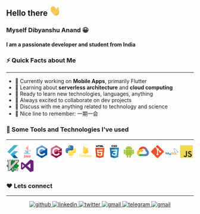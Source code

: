 ## Hello there  <img src="wave.gif" width="30" />

### Myself Dibyanshu Anand 😀

#### I am a passionate developer and student from India

### ⚡ Quick Facts about Me

---

- 🔭 Currently working on **Mobile Apps**, primarily Flutter
- 🧐 Learning about **serverless architecture** and **cloud computing**
- 🚀 Ready to learn new technologies, languages, anything
- 👯 Always excited to collaborate on dev projects
- 💬 Discuss with me anything related to technology and science
- 🎁 Nice line to remember: 一期一会

### 🔧 Some Tools and Technologies I've used
---

<svg viewBox="0 0 128 128" width="35" height="35">
<g id="Capa_4"><g><g><path fill="#3FB6D3" d="M 12.3,64.2 76.3,0 115.7,0 32.1,83.6 z"></path><path fill="#3FB6D3" d="M 76.3,128 115.7,128 81.6,93.9 115.7,59.1 76.3,59.1 42.2,93.5 z"></path></g><path fill="#27AACD" d="M 81.6,93.9 61.6,73.9 42.2,93.5 61.6,113.1 z"></path><path fill="#19599A" d="M 115.7,128 81.6,93.9 61.6,113.1 76.3,128 z"></path><linearGradient id="SVGID_1_FLUTTER" gradientUnits="userSpaceOnUse" x1="59.3649" y1="116.3598" x2="86.8249" y2="99.3992"><stop offset="0" style="stop-color:#1B4E94"></stop><stop offset="0.6305" style="stop-color:#1A5497"></stop><stop offset="1" style="stop-color:#195A9B"></stop></linearGradient><path fill="url(#SVGID_1_FLUTTER)" d="M 61.6,113.1 92.4,104.7 81.6,93.9 z"></path></g></g>
</svg>

<svg viewBox="0 0 128 128" width="35" height="35">
<path fill="#0074BD" d="M52.581 67.817s-3.284 1.911 2.341 2.557c6.814.778 10.297.666 17.805-.753 0 0 1.979 1.237 4.735 2.309-16.836 7.213-38.104-.418-24.881-4.113zM50.522 58.402s-3.684 2.729 1.945 3.311c7.28.751 13.027.813 22.979-1.103 0 0 1.373 1.396 3.536 2.157-20.352 5.954-43.021.469-28.46-4.365z"></path><path fill="#EA2D2E" d="M67.865 42.431c4.151 4.778-1.088 9.074-1.088 9.074s10.533-5.437 5.696-12.248c-4.519-6.349-7.982-9.502 10.771-20.378.001 0-29.438 7.35-15.379 23.552z"></path><path fill="#0074BD" d="M90.132 74.781s2.432 2.005-2.678 3.555c-9.716 2.943-40.444 3.831-48.979.117-3.066-1.335 2.687-3.187 4.496-3.576 1.887-.409 2.965-.334 2.965-.334-3.412-2.403-22.055 4.719-9.469 6.762 34.324 5.563 62.567-2.506 53.665-6.524zM54.162 48.647s-15.629 3.713-5.534 5.063c4.264.57 12.758.439 20.676-.225 6.469-.543 12.961-1.704 12.961-1.704s-2.279.978-3.93 2.104c-15.874 4.175-46.533 2.23-37.706-2.038 7.463-3.611 13.533-3.2 13.533-3.2zM82.2 64.317c16.135-8.382 8.674-16.438 3.467-15.353-1.273.266-1.845.496-1.845.496s.475-.744 1.378-1.063c10.302-3.62 18.223 10.681-3.322 16.345 0 0 .247-.224.322-.425z"></path><path fill="#EA2D2E" d="M72.474 1.313s8.935 8.939-8.476 22.682c-13.962 11.027-3.184 17.313-.006 24.498-8.15-7.354-14.128-13.828-10.118-19.852 5.889-8.842 22.204-13.131 18.6-27.328z"></path><path fill="#0074BD" d="M55.749 87.039c15.484.99 39.269-.551 39.832-7.878 0 0-1.082 2.777-12.799 4.981-13.218 2.488-29.523 2.199-39.191.603 0 0 1.98 1.64 12.158 2.294z"></path><path fill="#EA2D2E" d="M94.866 100.181h-.472v-.264h1.27v.264h-.47v1.317h-.329l.001-1.317zm2.535.066h-.006l-.468 1.251h-.216l-.465-1.251h-.005v1.251h-.312v-1.581h.457l.431 1.119.432-1.119h.454v1.581h-.302v-1.251zM53.211 115.037c-1.46 1.266-3.004 1.978-4.391 1.978-1.974 0-3.045-1.186-3.045-3.085 0-2.055 1.146-3.56 5.738-3.56h1.697v4.667h.001zm4.031 4.548v-14.077c0-3.599-2.053-5.973-6.997-5.973-2.886 0-5.416.714-7.473 1.622l.592 2.493c1.62-.595 3.715-1.147 5.771-1.147 2.85 0 4.075 1.147 4.075 3.521v1.779h-1.424c-6.921 0-10.044 2.685-10.044 6.723 0 3.479 2.058 5.456 5.933 5.456 2.49 0 4.351-1.028 6.088-2.533l.316 2.137h3.163v-.001zM70.694 119.585h-5.027l-6.051-19.689h4.391l3.756 12.099.835 3.635c1.896-5.258 3.24-10.596 3.912-15.733h4.271c-1.143 6.481-3.203 13.598-6.087 19.688zM89.982 115.037c-1.465 1.266-3.01 1.978-4.392 1.978-1.976 0-3.046-1.186-3.046-3.085 0-2.055 1.149-3.56 5.736-3.56h1.701v4.667h.001zm4.033 4.548v-14.077c0-3.599-2.059-5.973-6.999-5.973-2.889 0-5.418.714-7.475 1.622l.593 2.493c1.62-.595 3.718-1.147 5.774-1.147 2.846 0 4.074 1.147 4.074 3.521v1.779h-1.424c-6.923 0-10.045 2.685-10.045 6.723 0 3.479 2.056 5.456 5.93 5.456 2.491 0 4.349-1.028 6.091-2.533l.318 2.137h3.163v-.001zM37.322 122.931c-1.147 1.679-3.005 3.008-5.037 3.757l-1.989-2.345c1.547-.794 2.872-2.075 3.489-3.269.532-1.063.753-2.43.753-5.701v-22.482h4.284v22.173c0 4.375-.348 6.144-1.5 7.867z"></path>
</svg>

<svg viewBox="0 0 128 128" width="35" height="35">
<g><path fill="#659AD3" d="M115.4 30.7l-48.3-27.8c-.8-.5-1.9-.7-3.1-.7-1.2 0-2.3.3-3.1.7l-48 27.9c-1.7 1-2.9 3.5-2.9 5.4v55.7c0 1.1.2 2.4 1 3.5l106.8-62c-.6-1.2-1.5-2.1-2.4-2.7z"></path><path fill="#03599C" d="M10.7 95.3c.5.8 1.2 1.5 1.9 1.9l48.2 27.9c.8.5 1.9.7 3.1.7 1.2 0 2.3-.3 3.1-.7l48-27.9c1.7-1 2.9-3.5 2.9-5.4v-55.7c0-.9-.1-1.9-.6-2.8l-106.6 62z"></path><path fill="#fff" d="M85.3 76.1c-4.2 7.4-12.2 12.4-21.3 12.4-13.5 0-24.5-11-24.5-24.5s11-24.5 24.5-24.5c9.1 0 17.1 5 21.3 12.5l13-7.5c-6.8-11.9-19.6-20-34.3-20-21.8 0-39.5 17.7-39.5 39.5s17.7 39.5 39.5 39.5c14.6 0 27.4-8 34.2-19.8l-12.9-7.6z"></path></g>
</svg>

<svg viewBox="0 0 128 128" width="35" height="35">
<g><path fill="#D26383" d="M115.4 30.7l-48.3-27.8c-.8-.5-1.9-.7-3.1-.7-1.2 0-2.3.3-3.1.7l-48 27.9c-1.7 1-2.9 3.5-2.9 5.4v55.7c0 1.1.2 2.4 1 3.5l106.8-62c-.6-1.2-1.5-2.1-2.4-2.7z"></path><path fill="#9C033A" d="M10.7 95.3c.5.8 1.2 1.5 1.9 1.9l48.2 27.9c.8.5 1.9.7 3.1.7 1.2 0 2.3-.3 3.1-.7l48-27.9c1.7-1 2.9-3.5 2.9-5.4v-55.7c0-.9-.1-1.9-.6-2.8l-106.6 62z"></path><path fill="#fff" d="M85.3 76.1c-4.2 7.4-12.2 12.4-21.3 12.4-13.5 0-24.5-11-24.5-24.5s11-24.5 24.5-24.5c9.1 0 17.1 5 21.3 12.5l13-7.5c-6.8-11.9-19.6-20-34.3-20-21.8 0-39.5 17.7-39.5 39.5s17.7 39.5 39.5 39.5c14.6 0 27.4-8 34.2-19.8l-12.9-7.6z"></path><g fill="#fff"><path d="M82.1 61.8h5.2v-5.3h4.4v5.3h5.3v4.4h-5.3v5.2h-4.4v-5.2h-5.2v-4.4zM100.6 61.8h5.2v-5.3h4.4v5.3h5.3v4.4h-5.3v5.2h-4.4v-5.2h-5.2v-4.4z"></path></g></g>
</svg>

<svg viewBox="0 0 128 128" width="35" height="35">
<linearGradient id="a" gradientUnits="userSpaceOnUse" x1="70.252" y1="1237.476" x2="170.659" y2="1151.089" gradientTransform="matrix(.563 0 0 -.568 -29.215 707.817)"><stop offset="0" stop-color="#5A9FD4"></stop><stop offset="1" stop-color="#306998"></stop></linearGradient><path fill="url(#a)" d="M63.391 1.988c-4.222.02-8.252.379-11.8 1.007-10.45 1.846-12.346 5.71-12.346 12.837v9.411h24.693v3.137h-33.961c-7.176 0-13.46 4.313-15.426 12.521-2.268 9.405-2.368 15.275 0 25.096 1.755 7.311 5.947 12.519 13.124 12.519h8.491v-11.282c0-8.151 7.051-15.34 15.426-15.34h24.665c6.866 0 12.346-5.654 12.346-12.548v-23.513c0-6.693-5.646-11.72-12.346-12.837-4.244-.706-8.645-1.027-12.866-1.008zm-13.354 7.569c2.55 0 4.634 2.117 4.634 4.721 0 2.593-2.083 4.69-4.634 4.69-2.56 0-4.633-2.097-4.633-4.69-.001-2.604 2.073-4.721 4.633-4.721z"></path><linearGradient id="b" gradientUnits="userSpaceOnUse" x1="209.474" y1="1098.811" x2="173.62" y2="1149.537" gradientTransform="matrix(.563 0 0 -.568 -29.215 707.817)"><stop offset="0" stop-color="#FFD43B"></stop><stop offset="1" stop-color="#FFE873"></stop></linearGradient><path fill="url(#b)" d="M91.682 28.38v10.966c0 8.5-7.208 15.655-15.426 15.655h-24.665c-6.756 0-12.346 5.783-12.346 12.549v23.515c0 6.691 5.818 10.628 12.346 12.547 7.816 2.297 15.312 2.713 24.665 0 6.216-1.801 12.346-5.423 12.346-12.547v-9.412h-24.664v-3.138h37.012c7.176 0 9.852-5.005 12.348-12.519 2.578-7.735 2.467-15.174 0-25.096-1.774-7.145-5.161-12.521-12.348-12.521h-9.268zm-13.873 59.547c2.561 0 4.634 2.097 4.634 4.692 0 2.602-2.074 4.719-4.634 4.719-2.55 0-4.633-2.117-4.633-4.719 0-2.595 2.083-4.692 4.633-4.692z"></path><radialGradient id="c" cx="1825.678" cy="444.45" r="26.743" gradientTransform="matrix(0 -.24 -1.055 0 532.979 557.576)" gradientUnits="userSpaceOnUse"><stop offset="0" stop-color="#B8B8B8" stop-opacity=".498"></stop><stop offset="1" stop-color="#7F7F7F" stop-opacity="0"></stop></radialGradient><path opacity=".444" fill="url(#c)" enable-background="new" d="M97.309 119.597c0 3.543-14.816 6.416-33.091 6.416-18.276 0-33.092-2.873-33.092-6.416 0-3.544 14.815-6.417 33.092-6.417 18.275 0 33.091 2.872 33.091 6.417z"></path>
</svg>

<svg viewBox="0 0 128 128" width="35" height="35">
<g> <path fill="#FFCA28" d="M11.4,115.62H8.25V91.22h14.25v3.01H11.4v8.02h10.04v2.93H11.42v10.44H11.4z"></path> <path fill="#FFCA28" d="M27.92,94.74c-0.43,0.43-0.96,0.64-1.57,0.64c-0.61,0-1.15-0.21-1.57-0.64c-0.43-0.43-0.64-0.96-0.64-1.57 s0.21-1.15,0.64-1.57c0.43-0.43,0.96-0.64,1.57-0.64c0.61,0,1.15,0.21,1.57,0.64s0.64,0.96,0.64,1.57S28.34,94.28,27.92,94.74z M27.92,115.62h-3.14V98.92h3.14V115.62z"></path> <path fill="#FFCA28" d="M34.47,115.62h-3.14V98.92h3.01v2.72h0.13c0.32-0.91,0.96-1.65,1.97-2.24c0.99-0.59,1.95-0.88,2.88-0.88 s1.71,0.13,2.34,0.4l-1.2,2.93c-0.4-0.16-0.96-0.24-1.68-0.24c-1.15,0-2.13,0.45-3.01,1.36c-0.88,0.91-1.31,2.08-1.31,3.52 V115.62z"></path> <path fill="#FFCA28" d="M49.23,116.18c-2.53,0-4.58-0.85-6.15-2.53s-2.37-3.81-2.37-6.37c0-2.42,0.77-4.53,2.29-6.29 c1.55-1.76,3.49-2.64,5.89-2.64c2.48,0,4.45,0.8,5.94,2.42c1.49,1.63,2.24,3.78,2.24,6.47l-0.03,0.59H43.85 c0.08,1.68,0.67,3.01,1.68,4c1.04,0.99,2.24,1.47,3.62,1.47c2.24,0,3.78-0.96,4.58-2.88l2.8,1.17c-0.53,1.31-1.44,2.37-2.69,3.25 C52.59,115.73,51.04,116.18,49.23,116.18z M53.74,105.26c-0.08-0.96-0.51-1.87-1.31-2.72c-0.8-0.85-2-1.31-3.6-1.31 c-1.17,0-2.16,0.37-3.01,1.09c-0.85,0.72-1.44,1.71-1.76,2.93L53.74,105.26L53.74,105.26z"></path> <path fill="#FFCA28" d="M68.1,116.18c-1.28,0-2.42-0.27-3.44-0.83c-1.01-0.53-1.76-1.23-2.26-2.05h-0.13v2.32h-3.01V91.22h3.14v7.7 l-0.13,2.32h0.13c0.51-0.83,1.25-1.49,2.26-2.05c1.01-0.53,2.16-0.83,3.44-0.83c2.16,0,4.02,0.85,5.6,2.56 c1.57,1.71,2.34,3.81,2.34,6.34s-0.77,4.64-2.34,6.34C72.12,115.33,70.26,116.18,68.1,116.18z M67.56,113.31 c1.47,0,2.72-0.56,3.76-1.65c1.04-1.09,1.57-2.56,1.57-4.37s-0.53-3.28-1.57-4.37c-1.04-1.09-2.29-1.65-3.76-1.65 s-2.74,0.53-3.76,1.63c-1.01,1.09-1.55,2.56-1.55,4.4c0,1.84,0.51,3.3,1.55,4.4C64.85,112.77,66.1,113.31,67.56,113.31z"></path> <path fill="#FFCA28" d="M83.84,116.18c-1.79,0-3.25-0.51-4.45-1.55c-1.2-1.01-1.79-2.37-1.79-4.05c0-1.81,0.69-3.25,2.1-4.29 c1.41-1.04,3.14-1.55,5.22-1.55c1.84,0,3.36,0.35,4.53,1.01v-0.48c0-1.23-0.43-2.21-1.25-2.96c-0.85-0.75-1.87-1.12-3.09-1.12 c-0.91,0-1.73,0.21-2.48,0.64c-0.75,0.43-1.25,1.01-1.52,1.79l-2.88-1.23c0.4-1.01,1.15-1.92,2.29-2.77 c1.15-0.85,2.64-1.28,4.5-1.28c2.13,0,3.92,0.61,5.33,1.87c1.41,1.25,2.1,3.01,2.1,5.28v10.12h-3.01v-2.32h-0.13 C88.08,115.22,86.24,116.18,83.84,116.18z M84.35,113.31c1.31,0,2.48-0.48,3.52-1.44c1.07-0.96,1.6-2.1,1.6-3.44 c-0.88-0.72-2.21-1.09-4-1.09c-1.52,0-2.66,0.32-3.44,0.99c-0.77,0.67-1.17,1.44-1.17,2.32c0,0.83,0.35,1.47,1.07,1.95 C82.64,113.07,83.44,113.31,84.35,113.31z"></path> <path fill="#FFCA28" d="M101.19,116.18c-1.87,0-3.41-0.45-4.61-1.36c-1.23-0.91-2.1-2.05-2.66-3.41l2.8-1.17 c0.88,2.1,2.4,3.14,4.53,3.14c0.99,0,1.79-0.21,2.4-0.64c0.61-0.43,0.93-1.01,0.93-1.71c0-1.09-0.77-1.84-2.29-2.21L98.9,108 c-1.07-0.27-2.08-0.8-3.04-1.55c-0.96-0.77-1.44-1.79-1.44-3.09c0-1.47,0.67-2.66,1.97-3.6c1.31-0.93,2.85-1.39,4.66-1.39 c1.47,0,2.8,0.35,3.94,1.01c1.17,0.67,2,1.63,2.48,2.88l-2.72,1.12c-0.61-1.47-1.89-2.21-3.81-2.21c-0.93,0-1.71,0.19-2.34,0.59 c-0.64,0.4-0.96,0.91-0.96,1.57c0,0.96,0.75,1.6,2.21,1.95l3.3,0.77c1.57,0.37,2.72,0.99,3.49,1.87 c0.75,0.88,1.12,1.89,1.12,3.01c0,1.49-0.61,2.74-1.84,3.76C104.71,115.7,103.13,116.18,101.19,116.18z"></path> <path fill="#FFCA28" d="M117.58,116.18c-2.53,0-4.58-0.85-6.15-2.53c-1.57-1.68-2.37-3.81-2.37-6.37c0-2.42,0.77-4.53,2.29-6.29 c1.55-1.76,3.49-2.64,5.89-2.64c2.48,0,4.45,0.8,5.94,2.42c1.49,1.63,2.24,3.78,2.24,6.47l-0.03,0.59h-13.19 c0.08,1.68,0.67,3.01,1.68,4c1.04,0.99,2.24,1.47,3.62,1.47c2.24,0,3.78-0.96,4.58-2.88l2.8,1.17c-0.53,1.31-1.44,2.37-2.69,3.25 C120.93,115.73,119.39,116.18,117.58,116.18z M122.08,105.26c-0.08-0.96-0.51-1.87-1.31-2.72c-0.8-0.85-2-1.31-3.6-1.31 c-1.17,0-2.16,0.37-3.01,1.09c-0.85,0.72-1.44,1.71-1.76,2.93L122.08,105.26L122.08,105.26z"></path> <path fill="#FFCA28" d="M39.25,59.42l7.69-49.28c0.27-1.68,2.52-2.08,3.31-0.57l8.26,15.47L39.25,59.42z M93.92,71.39 l-7.34-45.39c-0.22-1.41-1.99-1.99-3.01-0.97L37.35,71.39l25.59,14.36c1.59,0.88,3.58,0.88,5.17,0L93.92,71.39z M73.14,31.8 l-5.92-11.27c-0.66-1.28-2.47-1.28-3.14,0l-26.03,46.4L73.14,31.8z"></path> </g>
</svg>

<svg viewBox="0 0 128 128" width="35" height="35">
<path fill="#E44D26" d="M27.854 116.354l-8.043-90.211h88.378l-8.051 90.197-36.192 10.033z"></path><path fill="#F16529" d="M64 118.704l29.244-8.108 6.881-77.076h-36.125z"></path><path fill="#EBEBEB" d="M64 66.978h-14.641l-1.01-11.331h15.651v-11.064h-27.743l.264 2.969 2.72 30.489h24.759zM64 95.711l-.049.013-12.321-3.328-.788-8.823h-11.107l1.55 17.372 22.664 6.292.051-.015z"></path><path d="M28.034 1.627h5.622v5.556h5.144v-5.556h5.623v16.822h-5.623v-5.633h-5.143v5.633h-5.623v-16.822zM51.816 7.206h-4.95v-5.579h15.525v5.579h-4.952v11.243h-5.623v-11.243zM64.855 1.627h5.862l3.607 5.911 3.603-5.911h5.865v16.822h-5.601v-8.338l-3.867 5.981h-.098l-3.87-5.981v8.338h-5.502v-16.822zM86.591 1.627h5.624v11.262h7.907v5.561h-13.531v-16.823z"></path><path fill="#fff" d="M63.962 66.978v11.063h13.624l-1.284 14.349-12.34 3.331v11.51l22.682-6.286.166-1.87 2.6-29.127.27-2.97h-2.982zM63.962 44.583v11.064h26.725l.221-2.487.505-5.608.265-2.969z"></path>
</svg>

<svg viewBox="0 0 128 128" width="35" height="35">
<path fill="#131313" d="M89.234 5.856h-7.384l7.679 8.333v3.967h-15.816v-4.645h7.678l-7.678-8.333v-3.971h15.521v4.649zm-18.657 0h-7.384l7.679 8.333v3.967h-15.817v-4.645h7.679l-7.679-8.333v-3.971h15.522v4.649zm-18.474.19h-7.968v7.271h7.968v4.839h-13.632v-16.949h13.632v4.839z"></path><path fill="#1572B6" d="M27.613 116.706l-8.097-90.813h88.967l-8.104 90.798-36.434 10.102-36.332-10.087z"></path><path fill="#33A9DC" d="M64.001 119.072l29.439-8.162 6.926-77.591h-36.365v85.753z"></path><path fill="#fff" d="M64 66.22h14.738l1.019-11.405h-15.757v-11.138h27.929000000000002l-.267 2.988-2.737 30.692h-24.925v-11.137z"></path><path fill="#EBEBEB" d="M64.067 95.146l-.049.014-12.404-3.35-.794-8.883h-11.178999999999998l1.561 17.488 22.814 6.333.052-.015v-11.587z"></path><path fill="#fff" d="M77.792 76.886l-1.342 14.916-12.422 3.353v11.588l22.833-6.328.168-1.882 1.938-21.647h-11.175z"></path><path fill="#EBEBEB" d="M64.039 43.677v11.136999999999999h-26.903000000000002l-.224-2.503-.507-5.646-.267-2.988h27.901zM64 66.221v11.138h-12.247l-.223-2.503-.508-5.647-.267-2.988h13.245z"></path>
</svg>

<svg viewBox="0 0 128 128" width="35" height="35">
<path fill="#fff" d="M21.012 91.125c-5.538.003-10.038-4.503-10.039-10.04l-.002-30.739c-.002-5.532 4.497-10.037 10.028-10.038 2.689-.002 5.207 1.041 7.105 2.937s2.942 4.418 2.944 7.099l-.003 30.74c.007 2.679-1.034 5.199-2.931 7.094-1.892 1.9-4.417 2.946-7.102 2.947M21.004 43.005c-4.053-.002-7.338 3.291-7.339 7.341l.005 30.736c.001 4.064 3.292 7.344 7.341 7.348 4.057-.005 7.343-3.285 7.339-7.347v-30.741c-.002-4.049-3.291-7.339-7.346-7.337"></path><path fill="#fff" d="M99.742 44.527l-2.698-.001-66.119.009-2.699.001-.002-2.699c-.006-11.08 6.03-21.385 15.917-27.473l-3.844-7.017c-.47-.822-.588-1.863-.314-2.815.278-.952.935-1.771 1.814-2.239.509-.288 1.131-.448 1.759-.447 1.362 0 2.609.739 3.267 1.933l4.023 7.329c4.163-1.527 8.558-2.306 13.099-2.305 4.606-.002 9.023.777 13.204 2.311l4.017-7.341c.647-1.191 1.903-1.933 3.263-1.932.612-.001 1.223.148 1.761.438.903.495 1.533 1.286 1.81 2.245.276.953.165 1.959-.318 2.832l-3.842 7.013c9.871 6.101 15.9 16.398 15.899 27.459l.003 2.699zM80.196 15.403l5.123-9.355c.273-.489.095-1.115-.399-1.386-.501-.271-1.119-.086-1.384.405l-5.176 9.45c-4.354-1.934-9.229-3.021-14.382-3.016-5.142-.005-10.008 1.078-14.349 3.005l-5.181-9.429c-.267-.497-.891-.679-1.379-.405-.497.266-.68.891-.403 1.379l5.125 9.348c-10.07 5.194-16.874 15.084-16.868 26.439l66.118-.008c.003-11.351-6.789-21.221-16.845-26.427m-31.256 14.457c-1.521-.003-2.763-1.241-2.763-2.771 0-1.523 1.24-2.774 2.766-2.774 1.533-.001 2.773 1.251 2.775 2.774.001 1.528-1.242 2.77-2.778 2.771m30.107-.006c-1.528.002-2.775-1.235-2.772-2.771 0-1.521 1.242-2.772 2.773-2.778 1.521.005 2.768 1.258 2.767 2.779 0 1.531-1.241 2.771-2.768 2.77M51.711 126.159c-5.533-.001-10.036-4.501-10.037-10.038l-.002-13.567-2.638.003c-2.817.001-5.461-1.094-7.448-3.082-1.99-1.986-3.087-4.633-3.083-7.452l-.01-47.627v-2.701h2.699l65.623-.01 2.7-.002v2.699l.007 47.633c.001 5.809-4.725 10.536-10.532 10.535l-2.654.002.003 13.562c0 5.534-4.502 10.039-10.033 10.039-2.681.006-5.197-1.036-7.098-2.937-1.901-1.896-2.948-4.416-2.947-7.096v-13.568h-4.511v13.565c-.002 5.535-4.503 10.043-10.039 10.042"></path><path fill="#fff" d="M31.205 92.022c-.004 4.337 3.497 7.838 7.831 7.837h5.333l.006 16.264c-.001 4.05 3.289 7.341 7.335 7.342 4.056 0 7.342-3.295 7.338-7.348l.001-16.259 9.909-.003-.001 16.263c.004 4.051 3.298 7.346 7.343 7.338 4.056.003 7.344-3.292 7.343-7.344l-.005-16.259 5.353-.001c4.319.001 7.832-3.508 7.832-7.837l-.009-47.635-65.621.012.012 47.63zM106.996 91.112c-5.536.001-10.039-4.498-10.038-10.036l-.008-30.738c.002-5.537 4.498-10.041 10.031-10.041 5.54-.001 10.046 4.502 10.045 10.038l.003 30.736c.001 5.534-4.498 10.042-10.033 10.041M106.986 42.996c-4.053-.004-7.337 3.287-7.337 7.342l.003 30.737c.002 4.059 3.286 7.343 7.342 7.34 4.054-.001 7.335-3.281 7.338-7.343l-.008-30.736c-.001-4.056-3.283-7.342-7.338-7.34"></path><path fill="#A4C439" d="M21.004 43.005c-4.053-.002-7.338 3.291-7.339 7.341l.005 30.736c.001 4.064 3.288 7.344 7.342 7.343 4.056 0 7.342-3.28 7.338-7.342v-30.741c-.002-4.049-3.291-7.339-7.346-7.337m59.192-27.602l5.123-9.355c.273-.489.094-1.111-.401-1.388-.5-.265-1.117-.085-1.382.407l-5.175 9.453c-4.354-1.938-9.227-3.024-14.383-3.019-5.142-.005-10.013 1.078-14.349 3.005l-5.181-9.429c-.269-.497-.889-.677-1.378-.406-.498.269-.681.892-.404 1.38l5.125 9.349c-10.07 5.193-16.874 15.083-16.868 26.438l66.118-.008c.003-11.351-6.789-21.221-16.845-26.427m-31.256 14.457c-1.521-.003-2.763-1.241-2.763-2.771 0-1.523 1.238-2.775 2.766-2.774 1.533-.001 2.773 1.251 2.775 2.774.001 1.528-1.242 2.77-2.778 2.771m30.107-.006c-1.528.002-2.772-1.237-2.772-2.771.006-1.52 1.242-2.772 2.773-2.778 1.521.005 2.768 1.258 2.767 2.779.002 1.531-1.241 2.771-2.768 2.77m-47.854 14.538l.011 47.635c-.003 4.333 3.502 7.831 7.832 7.831l5.333.002.006 16.264c-.001 4.05 3.291 7.342 7.335 7.342 4.056 0 7.342-3.295 7.343-7.347l-.004-16.26 9.909-.003.004 16.263c0 4.047 3.293 7.346 7.338 7.338 4.056.003 7.344-3.292 7.343-7.344l-.005-16.259 5.352-.004c4.32.002 7.834-3.5 7.836-7.834l-.009-47.635-65.624.011zm83.134 5.943c-.001-4.055-3.286-7.341-7.341-7.339-4.053-.004-7.337 3.287-7.337 7.342l.006 30.738c-.001 4.058 3.283 7.338 7.339 7.339 4.054-.001 7.337-3.281 7.338-7.343l-.005-30.737z"></path>
</svg>

<svg viewBox="0 0 128 128" width="35" height="35">
<g> <path fill="#ea4535" d="M 80.6 40.3 l 0.4 0 l -0.2 -0.2 l 14 -14 l 0 -0.3 c -11.8 -10.4 -28.1 -14 -43.2 -9.5 c -15.1 4.5 -26.7 16.5 -30.9 31.7 c 0.2 -0.1 0.5 -0.2 0.8 -0.2 c 5.2 -3.4 11.4 -5.4 17.9 -5.4 c 2.2 0 4.3 0.2 6.4 0.6 c 0.1 -0.1 0.2 -0.1 0.3 -0.1 c 9 -9.9 24.2 -11.1 34.6 -2.6 l -0.1 0 l 0 0 z"></path> <path fill="#557ebf" d="M 108.1 47.8 c -2.3 -8.5 -7.1 -16.2 -13.8 -22.1 l -14.3 14.2 c 6 4.9 9.5 12.3 9.3 20 l 0 2.5 c 16.9 0 16.9 25.2 0 25.2 l -25.4 0 l 0 0 l 0 20 l -0.1 0 l 0.1 0.2 l 25.4 0 c 14.6 0.1 27.5 -9.3 31.8 -23.1 c 4.3 -13.8 -1 -28.8 -13 -36.9 l 0 0 z"></path> <path fill="#36a852" d="M 39 107.9 l 26.3 0 l 0 -20.2 l -26.3 0 c -1.9 0 -3.7 -0.4 -5.4 -1.1 l -15.2 14.6 l 0 0.2 c 6 4.3 13.2 6.6 20.7 6.6 l 0 0 z"></path> <path fill="#f9bc15" d="M 40.2 41.9 c -14.9 0.1 -28.1 9.3 -32.9 22.8 c -4.8 13.6 0 28.5 11.8 37.3 l 15.6 -14.9 c -8.6 -3.7 -10.6 -14.5 -4 -20.8 c 6.6 -6.4 17.8 -4.4 21.7 3.8 l 15.6 -14.9 c -6.6 -8.3 -16.9 -13.2 -27.8 -13.1 l 0 0 z"></path> </g>
</svg>

<svg viewBox="0 0 128 128"  width="35" height="35">
<path fill="#F34F29" d="M124.737 58.378l-55.116-55.114c-3.172-3.174-8.32-3.174-11.497 0l-11.444 11.446 14.518 14.518c3.375-1.139 7.243-.375 9.932 2.314 2.703 2.706 3.461 6.607 2.294 9.993l13.992 13.993c3.385-1.167 7.292-.413 9.994 2.295 3.78 3.777 3.78 9.9 0 13.679-3.78 3.78-9.901 3.78-13.683 0-2.842-2.844-3.545-7.019-2.105-10.521l-13.048-13.048-.002 34.341c.922.455 1.791 1.063 2.559 1.828 3.778 3.777 3.778 9.898 0 13.683-3.779 3.777-9.904 3.777-13.679 0-3.778-3.784-3.778-9.905 0-13.683.934-.933 2.014-1.638 3.167-2.11v-34.659c-1.153-.472-2.231-1.172-3.167-2.111-2.862-2.86-3.551-7.06-2.083-10.576l-14.313-14.313-37.792 37.79c-3.175 3.177-3.175 8.325 0 11.5l55.117 55.114c3.174 3.174 8.32 3.174 11.499 0l54.858-54.858c3.174-3.176 3.174-8.327-.001-11.501z"></path>
</svg>

<svg viewBox="0 0 128 128" width="35" height="35">
<path fill="#00618A" d="M2.001 90.458h4.108v-16.223l6.36 14.143c.75 1.712 1.777 2.317 3.792 2.317s3.003-.605 3.753-2.317l6.36-14.143v16.223h4.108v-16.196c0-1.58-.632-2.345-1.936-2.739-3.121-.974-5.215-.131-6.163 1.976l-6.241 13.958-6.043-13.959c-.909-2.106-3.042-2.949-6.163-1.976-1.304.395-1.936 1.159-1.936 2.739v16.197zM33.899 77.252h4.107v8.938c-.038.485.156 1.625 2.406 1.661 1.148.018 8.862 0 8.934 0v-10.643h4.117c.019 0-.004 14.514-.004 14.574.022 3.58-4.441 4.357-6.499 4.417h-12.972v-2.764c.022 0 12.963.003 12.995-.001 2.645-.279 2.332-1.593 2.331-2.035v-1.078h-8.731c-4.062-.037-6.65-1.81-6.683-3.85-.002-.187.089-9.129-.001-9.219z"></path><path fill="#E48E00" d="M56.63 90.458h11.812c1.383 0 2.727-.289 3.793-.789 1.777-.816 2.646-1.922 2.646-3.372v-3.002c0-1.185-.987-2.292-2.923-3.028-1.027-.396-2.292-.605-3.517-.605h-4.978c-1.659 0-2.449-.5-2.646-1.606-.039-.132-.039-.237-.039-.369v-1.87c0-.105 0-.211.039-.342.197-.843.632-1.08 2.094-1.212l.395-.026h11.733v-2.738h-11.535c-1.659 0-2.528.105-3.318.342-2.449.764-3.517 1.975-3.517 4.082v2.396c0 1.844 2.095 3.424 5.61 3.793.396.025.79.053 1.185.053h4.267c.158 0 .316 0 .435.025 1.304.105 1.856.343 2.252.816.237.237.315.475.315.737v2.397c0 .289-.197.658-.592.974-.355.316-.948.527-1.738.58l-.435.026h-11.338v2.738zM100.511 85.692c0 2.817 2.094 4.397 6.32 4.714.395.026.79.052 1.185.052h10.706v-2.738h-10.784c-2.41 0-3.318-.606-3.318-2.055v-14.168h-4.108v14.195zM77.503 85.834v-9.765c0-2.48 1.742-3.985 5.186-4.46.356-.053.753-.079 1.108-.079h7.799c.396 0 .752.026 1.147.079 3.444.475 5.187 1.979 5.187 4.46v9.765c0 2.014-.74 3.09-2.445 3.792l4.048 3.653h-4.771l-3.274-2.956-3.296.209h-4.395c-.752 0-1.543-.105-2.414-.343-2.613-.712-3.88-2.085-3.88-4.355zm4.434-.237c0 .132.039.265.079.423.237 1.135 1.307 1.768 2.929 1.768h3.732l-3.428-3.095h4.771l2.989 2.7c.552-.295.914-.743 1.041-1.32.039-.132.039-.264.039-.396v-9.368c0-.105 0-.238-.039-.37-.238-1.056-1.307-1.662-2.89-1.662h-6.216c-1.82 0-3.008.792-3.008 2.032v9.288z"></path><path fill="#00618A" d="M122.336 66.952c-2.525-.069-4.454.166-6.104.861-.469.198-1.216.203-1.292.79.257.271.297.674.502 1.006.394.637 1.059 1.491 1.652 1.938.647.489 1.315 1.013 2.011 1.437 1.235.754 2.615 1.184 3.806 1.938.701.446 1.397 1.006 2.082 1.509.339.247.565.634 1.006.789v-.071c-.231-.294-.291-.698-.503-1.006l-.934-.934c-.913-1.212-2.071-2.275-3.304-3.159-.982-.705-3.18-1.658-3.59-2.801l-.072-.071c.696-.079 1.512-.331 2.154-.503 1.08-.29 2.045-.215 3.16-.503l1.508-.432v-.286c-.563-.578-.966-1.344-1.58-1.867-1.607-1.369-3.363-2.737-5.17-3.879-1.002-.632-2.241-1.043-3.304-1.579-.356-.181-.984-.274-1.221-.575-.559-.711-.862-1.612-1.293-2.441-.9-1.735-1.786-3.631-2.585-5.458-.544-1.245-.9-2.473-1.579-3.59-3.261-5.361-6.771-8.597-12.208-11.777-1.157-.677-2.55-.943-4.021-1.292l-2.37-.144c-.481-.201-.983-.791-1.436-1.077-1.802-1.138-6.422-3.613-7.756-.358-.842 2.054 1.26 4.058 2.011 5.099.527.73 1.203 1.548 1.58 2.369.248.54.29 1.081.503 1.652.521 1.406.976 2.937 1.651 4.236.341.658.718 1.351 1.149 1.939.264.36.718.52.789 1.077-.443.62-.469 1.584-.718 2.369-1.122 3.539-.699 7.938.934 10.557.501.805 1.681 2.529 3.303 1.867 1.419-.578 1.103-2.369 1.509-3.95.092-.357.035-.621.215-.861v.072l1.293 2.585c.957 1.541 2.654 3.15 4.093 4.237.746.563 1.334 1.538 2.298 1.867v-.073h-.071c-.188-.291-.479-.411-.719-.646-.562-.551-1.187-1.235-1.651-1.867-1.309-1.776-2.465-3.721-3.519-5.745-.503-.966-.94-2.032-1.364-3.016-.164-.379-.162-.953-.502-1.148-.466.72-1.149 1.303-1.509 2.154-.574 1.36-.648 3.019-.861 4.739l-.144.071c-1.001-.241-1.352-1.271-1.724-2.154-.94-2.233-1.115-5.83-.287-8.401.214-.666 1.181-2.761.789-3.376-.187-.613-.804-.967-1.148-1.437-.427-.579-.854-1.341-1.149-2.011-.77-1.741-1.129-3.696-1.938-5.457-.388-.842-1.042-1.693-1.58-2.441-.595-.83-1.262-1.44-1.724-2.442-.164-.356-.387-.927-.144-1.293.077-.247.188-.35.432-.431.416-.321 1.576.107 2.01.287 1.152.479 2.113.934 3.089 1.58.468.311.941.911 1.508 1.077h.646c1.011.232 2.144.071 3.088.358 1.67.508 3.166 1.297 4.524 2.155 4.139 2.614 7.522 6.334 9.838 10.772.372.715.534 1.396.861 2.154.662 1.528 1.496 3.101 2.154 4.596.657 1.491 1.298 2.996 2.227 4.237.488.652 2.374 1.002 3.231 1.364.601.254 1.585.519 2.154.861 1.087.656 2.141 1.437 3.16 2.155.509.362 2.076 1.149 2.154 1.798zM90.237 39.593c-.526-.01-.899.058-1.293.144v.071h.072c.251.517.694.849 1.005 1.293l.719 1.508.071-.071c.445-.313.648-.814.646-1.58-.179-.188-.205-.423-.359-.646-.204-.3-.602-.468-.861-.719z"></path>
</svg>

<svg viewBox="0 0 128 128" width="35" height="35">
<path fill="#F0DB4F" d="M1.408 1.408h125.184v125.185h-125.184z"></path><path fill="#323330" d="M116.347 96.736c-.917-5.711-4.641-10.508-15.672-14.981-3.832-1.761-8.104-3.022-9.377-5.926-.452-1.69-.512-2.642-.226-3.665.821-3.32 4.784-4.355 7.925-3.403 2.023.678 3.938 2.237 5.093 4.724 5.402-3.498 5.391-3.475 9.163-5.879-1.381-2.141-2.118-3.129-3.022-4.045-3.249-3.629-7.676-5.498-14.756-5.355l-3.688.477c-3.534.893-6.902 2.748-8.877 5.235-5.926 6.724-4.236 18.492 2.975 23.335 7.104 5.332 17.54 6.545 18.873 11.531 1.297 6.104-4.486 8.08-10.234 7.378-4.236-.881-6.592-3.034-9.139-6.949-4.688 2.713-4.688 2.713-9.508 5.485 1.143 2.499 2.344 3.63 4.26 5.795 9.068 9.198 31.76 8.746 35.83-5.176.165-.478 1.261-3.666.38-8.581zm-46.885-37.793h-11.709l-.048 30.272c0 6.438.333 12.34-.714 14.149-1.713 3.558-6.152 3.117-8.175 2.427-2.059-1.012-3.106-2.451-4.319-4.485-.333-.584-.583-1.036-.667-1.071l-9.52 5.83c1.583 3.249 3.915 6.069 6.902 7.901 4.462 2.678 10.459 3.499 16.731 2.059 4.082-1.189 7.604-3.652 9.448-7.401 2.666-4.915 2.094-10.864 2.07-17.444.06-10.735.001-21.468.001-32.237z"></path>
</svg>

<svg viewBox="0 0 128 128" width="35" height="35">
<g><g><path fill="#019833" d="M64.461 7.136l-55.932 56.037 55.779 55.898 56.085-56.037-55.932-55.898z"></path><path d="M64.308 119.211l-55.932-56.037.153-.139 56.085-56.177 55.932 56.037-.153.139-56.085 56.177zm-55.626-56.037l55.626 55.759 55.932-55.898-55.626-55.759-55.932 55.898z"></path></g><g><path fill="#66FE98" d="M64.308 7.275v-4.879l-60.989 61.056h5.21l55.779-56.177z"></path><path d="M8.529 63.452h-5.517l.153-.139 61.142-61.195v5.158l-55.779 56.177zm-4.904-.139h4.75l55.779-56.037v-4.6l-60.529 60.638z"></path></g><g><path fill="#45FE02" d="M64.154 7.275v-4.879l60.989 61.056h-5.21l-55.779-56.177z"></path><path d="M125.297 63.452h-5.517l-55.779-56.037v-5.158l.153.139 61.142 61.056zm-5.363-.139h4.75l-60.376-60.638v4.6l55.626 56.037z"></path></g><g><path fill="#017D17" d="M64.308 119.35v4.879l-60.989-60.916h5.21l55.779 56.037z"></path><path d="M64.308 124.508l-.153-.139-61.142-61.195h5.517l55.779 56.177v5.158zm-60.683-61.195l60.529 60.638v-4.6l-55.779-56.037h-4.75z"></path></g><path d="M33.507 112.659h-11.799l-4.597-2.649v-87.402h-3.678l-3.065-3.067v-9.618l3.218-3.485h41.221l3.678 3.764v9.061l-3.065 3.764h-3.065v28.995l29.269-28.995h-1.686l-3.371-3.624v-9.618l3.371-3.067h41.528l3.218 3.346v9.061l-91.177 93.535zm-10.573-4.461h8.735l88.725-91.026v-5.436l-.613-.697h-38.156l-.613.558v5.855l.919.976h10.573l-44.592 44.049v-44.049h5.517l.766-.836v-5.576l-1.073-1.115h-37.544l-.766.836v5.994l.46.558h6.436v89.074l1.226.836z"></path><g><path fill="#005D04" d="M64.154 119.35v4.879l60.989-61.056h-5.21l-55.779 56.177z"></path><path d="M64.001 124.508v-5.158l55.779-56.177h5.517l-.153.139-61.142 61.195zm.306-5.158v4.6l60.529-60.638h-4.75l-55.779 56.037z"></path></g><path d="M63.848 125.065l-61.908-61.892 62.062-62.171 61.908 61.892-62.062 62.171zm-59.916-61.892l59.916 60.08 60.223-60.219-59.916-60.08-60.223 60.219z"></path><g><path fill="#FEFEFE" d="M54.347 12.294l2.145-1.115-2.299-2.23h-39.536l-1.992 1.952v7.667l2.299 2.23 1.073-2.23-1.379-1.394v-5.436l1.073-.976h37.85l.766 1.533z"></path><path d="M14.965 20.936l-2.452-2.37v-7.667l2.145-2.091h39.689l2.452 2.37-2.452 1.255-.919-1.533h-37.85l-.919.836v5.297l1.379 1.394-1.073 2.509zm-2.145-2.509l2.145 2.091.919-1.952-1.379-1.394v-5.436l1.073-.976h37.85l.919 1.533 1.992-1.115-2.145-2.091h-39.536l-1.992 1.952v7.388z"></path></g><path d="M30.748 108.895h-7.509l-1.226-1.255v-89.074h-6.436l-1.379-1.255v-5.436l1.226-1.255h37.544l1.379 1.115v5.297l-1.532 1.533h-7.049v47.952l42.6-43.213v-4.739h-6.436l-1.226-1.255v-5.297l1.532-1.533h36.931l1.532 1.533v4.182l-89.951 92.699zm-7.355-.139h7.355l89.645-92.699v-4.043l-1.379-1.394h-36.624l-1.379 1.394v5.018l1.226 1.115h6.589v5.158l-43.06 43.771v-48.789h7.202l1.379-1.394v-5.158l-1.226-.976h-37.544l-1.226 1.115v5.158l1.226 1.115h6.589v89.214l1.226 1.394z"></path><g><path fill="#FEFEFE" d="M22.014 18.288v89.214l1.226 1.255-.919 1.673-2.605-2.509v-87.262l2.299-2.37z"></path><path d="M22.32 110.847l-2.758-2.649v-87.541l2.605-2.509v89.493l1.226 1.394-1.073 1.812zm-2.452-2.788l2.452 2.37.766-1.533-1.073-1.255v-89.074l-2.145 2.091v87.402z"></path></g><g><path fill="#808080" d="M15.731 18.288l-.613 2.091h4.75l2.605-2.091h-6.743z"></path><path d="M19.868 20.657h-4.904l.766-2.37h7.202l-3.065 2.37zm-4.75-.279h4.597l2.299-1.952h-6.436l-.46 1.952z"></path></g><g><path fill="#FEFEFE" d="M81.47 20.797l1.073-2.23-1.532-1.394v-4.739l1.686-1.812h36.471l1.379 1.812 1.992-1.394-1.992-2.091h-39.229l-1.992 1.952v7.667l2.145 2.23m-31.874 36.661l-3.831 9.2 43.06-43.213v-5.158l-39.229 39.17z"></path><path d="M45.919 66.937l-.153-.139 3.831-9.34 39.382-39.31v5.436l-43.06 43.352zm3.831-9.34l-3.524 8.782 42.6-42.795v-4.879l-39.076 38.892zm31.72-36.801l-.153-.139-1.992-1.952v-7.806l1.992-2.091h39.382l2.145 2.37-2.145 1.533-1.379-1.952h-36.624l-1.686 1.673v4.739l1.532 1.394-1.073 2.23zm-1.992-2.091l1.992 1.812.919-1.952-1.532-1.394v-4.879l1.839-1.812h36.624l1.379 1.812 1.839-1.255-1.992-1.952h-39.229l-1.839 1.952v7.667z"></path></g><g><path fill="#808080" d="M54.194 12.015l1.839-1.255v7.527l-2.145 2.23h-4.291v37.08l-3.831 9.2v-48.51h7.049l1.379-1.115v-5.158z"></path><path d="M45.919 66.798h-.153v-48.51h7.202l1.226-.976v-5.158l2.145-1.394v7.806l-2.299 2.23h-4.137v36.94l-3.984 9.061zm0-48.371v47.813l3.678-8.643v-37.219h4.291l2.145-2.091v-7.249l-1.686 1.115v5.158l-1.379 1.115h-7.049z"></path></g><g><path xlink:href="#path3620" fill="#ccc" d="M82.39 10.621l-1.379 1.394v5.158l1.226 1.255h6.436v5.018l-42.907 43.352v-48.371h7.049l1.532-1.394v-5.158l-1.379-.976h-37.39l-1.226 1.255v5.297l1.226 1.255h6.589v89.074l1.226 1.255h7.355l89.798-92.699v-4.043l-1.379-1.394h-36.777z"></path><path d="M30.748 108.895h-7.509l-1.226-1.255v-89.074h-6.436l-1.379-1.255v-5.436l1.226-1.255h37.544l1.379 1.115v5.297l-1.532 1.533h-7.049v47.952l42.6-43.213v-4.739h-6.436l-1.226-1.255v-5.297l1.532-1.533h36.931l1.532 1.533v4.182l-89.951 92.699zm-7.355-.139h7.355l89.645-92.699v-4.043l-1.379-1.394h-36.624l-1.379 1.394v5.018l1.226 1.115h6.589v5.158l-43.06 43.771v-48.789h7.202l1.379-1.394v-5.158l-1.226-.976h-37.544l-1.226 1.115v5.158l1.226 1.115h6.589v89.214l1.226 1.394z"></path></g><g><path fill="#808080" d="M120.7 12.154l1.992-1.115v7.109l-90.411 92.559h-9.654l.919-1.812h7.355l89.645-92.699.153-4.043z"></path><path d="M32.281 110.847h-9.807l1.073-2.091h7.355l89.491-92.559.153-4.043 2.145-1.255v7.527l-90.411 92.42zm-9.501-.279h9.348l90.411-92.42v-6.97l-1.839.976-.153 4.043-89.645 92.838h-7.355l-.766 1.533z"></path></g><g><path fill="#808080" d="M88.673 18.427l-1.992 2.091h-5.21l1.226-2.091h5.976z"></path><path d="M86.681 20.657h-5.517l1.379-2.37h6.436l-2.299 2.37zm-5.057-.139h5.057l1.839-1.952h-5.67l-1.226 1.952z"></path></g><g><path fill="#ccc" d="M67.219 70.561s-.153 0-.153.139l-1.686 1.533-.153.139-1.686 4.879c0 .139 0 .279.153.418l1.379 1.394c.153.139.153.139.306.139h5.363c.153 0 .153 0 .306-.139l1.379-1.394.153-.139 1.532-5.158c0-.139 0-.279-.153-.418l-1.226-1.115c-.153-.139-.153-.139-.306-.139h-5.21v-.139zm-9.961 13.8c-.153 0-.306.139-.306.279l-.613 2.649c0 .279.153.418.306.558h3.371l-7.815 22.303c0 .279 0 .418.306.558h11.493c.153 0 .306-.139.46-.279l.766-2.37c0-.279 0-.418-.306-.558h-2.758l7.815-22.582c0-.279 0-.418-.306-.558h-12.412zm36.318.139c-.153 0-.153 0-.153.139l-2.299 2.649h-3.831l-2.452-2.649c0-.139-.153-.139-.306-.139h-9.194c-.153 0-.306.139-.306.279l-.766 2.509c0 .279 0 .418.306.558h2.605l-7.509 22.164c0 .279 0 .418.306.558h9.807c.153 0 .306-.139.306-.279l.766-2.091c0-.279 0-.418-.306-.558h-1.839l4.75-15.055h8.581l-5.517 17.564c0 .279 0 .418.306.558h9.347000000000001c.153 0 .306-.139.306-.279l.766-1.952c.153-.139 0-.418-.153-.558h-1.839l4.904-15.334h8.275l-5.517 17.564c0 .279 0 .418.306.558h10.267000000000001c.153 0 .306-.139.306-.279l.766-2.091c0-.279 0-.418-.306-.558h-2.145l6.13-19.934v-.418l-1.839-2.509c-.153-.139-.153-.139-.306-.139h-7.202c-.153 0-.153 0-.306.139l-2.299 2.509h-3.984l-2.299-2.649c-.153-.139-.153-.139-.306-.139h-6.13v-.139z"></path><path d="M63.848 111.683h-11.34c-.153 0-.306 0-.46-.139-.766-.279-1.073-.976-.919-1.673l7.355-21.049h-2.145c-.766-.139-1.226-.976-.919-1.673l.613-2.649c.153-.558.46-.836 1.073-.976h12.258999999999999c.153 0 .306 0 .46.139.766.279 1.073.976.919 1.673l-7.355 21.328h1.686c.766.279 1.073.976.919 1.673l-.766 2.37c-.306.558-.766.976-1.379.976zm-3.984-24.813h1.379l-7.968 22.861h10.267l.46-1.255h-3.218l7.968-23.14h-10.727l-.46 1.533h2.299zm53.48 24.534h-10.574000000000002c-.766-.279-1.073-.976-.919-1.673l5.21-16.309h-6.283l-4.291 13.382h.306c.153 0 .306 0 .46.139.766.279 1.073 1.115.766 1.812l-.766 1.952c-.153.558-.766.836-1.226.836h-9.654000000000002c-.766-.279-1.073-.976-.919-1.673l5.21-16.449h-6.743l-4.137 13.103h.306c.153 0 .306 0 .46.139.766.279 1.073.976.919 1.673l-.766 2.23c-.153.558-.766.836-1.226.976h-9.654c-.153 0-.306 0-.46-.139-.766-.279-1.073-.976-.919-1.673l7.049-20.91h-1.073c-.153 0-.306 0-.46-.139-.766-.279-1.073-.976-.919-1.673l.766-2.509c.153-.558.766-.976 1.226-.976h9.041c.306 0 .766.139.919.418l2.299 2.37h2.912l2.145-2.37c.153-.279.46-.418.766-.418h6.1290000000000004c.306 0 .766.139.919.418l2.145 2.23h3.218l1.992-2.23c.306-.279.613-.418.919-.418h7.202c.46 0 .766.139 1.073.558l1.839 2.509c.306.279.306.836.153 1.255l-5.67 18.679h.766c.153 0 .306 0 .46.139.766.279 1.073.976.766 1.673l-.766 2.23c.153.418-.306.836-.919.836zm-36.318-24.534h1.379l-7.662 22.582h8.428l.306-1.115h-2.145l5.363-17.006h10.573l-5.67 18.122h8.122l.306-.836h-2.145l5.517-17.146h10.267l-5.67 18.122h9.041l.46-1.115h-2.452l6.436-20.91-1.532-2.091h-6.743l-2.452 2.649h-4.904l-2.452-2.788h-5.363l-2.452 2.788h-4.597l-2.605-2.788h-8.428l-.46 1.394h1.532zm-6.589-6.83h-5.363c-.306 0-.766-.139-.919-.418l-1.379-1.394c-.306-.418-.46-.976-.306-1.394l1.686-4.879c0-.279.153-.418.306-.558l1.686-1.533c.153-.139.306-.279.613-.279h5.21c.306 0 .613.139.919.418l1.226 1.115c.306.279.46.836.306 1.394l-1.532 5.158c0 .279-.153.418-.306.558l-1.379 1.394c0 .279-.46.418-.766.418zm-5.976-2.788l.919.976h4.904l1.073-1.115 1.379-4.739-.766-.697h-4.597l-1.532 1.255-1.379 4.321z"></path></g><g><path fill="#ccc" d="M67.219 70.98l-1.686 1.533-1.686 4.879 1.379 1.394h5.363l1.379-1.394 1.532-5.158-1.226-1.115h-5.057zm-9.807 13.8l-.613 2.649h3.678l-7.968 22.861h11.34l.766-2.37h-3.065l7.968-23.14h-12.106zm36.164 0l-2.452 2.788h-4.137l-2.605-2.788h-9.041l-.766 2.509h2.912l-7.662 22.582h9.654l.766-2.091h-2.299l5.057-15.752h9.501l-5.67 17.982h9.194l.766-1.952h-2.299l5.057-16.17h9.041l-5.67 18.122h10.114l.766-2.091h-2.605l6.283-20.352-1.839-2.509h-7.202l-2.452 2.649h-4.444l-2.452-2.788h-5.517z"></path><path d="M64.001 110.429h-11.646l7.968-22.861h-3.678l.766-2.927h12.259l-8.122 23.14h3.065l-.613 2.649zm-11.34-.279h11.186l.613-2.23h-3.065l7.815-23h-11.646l-.613 2.37h3.678l-7.968 22.861zm60.836 0h-10.42l5.67-18.122h-8.888l-5.057 15.891h2.299l-.919 2.23h-9.501l5.67-17.982h-9.194l-4.904 15.612h2.299l-.766 2.37h-9.807l7.662-22.582h-2.912l.919-2.649h9.194l2.605 2.788h3.984l2.452-2.788h5.976l2.452 2.788h4.291l2.452-2.649h7.355l1.992 2.649-6.283 20.213h2.605l-1.226 2.23zm-10.114-.279h9.961l.766-1.952h-2.605l6.283-20.491-1.839-2.509h-7.202l-2.452 2.649h-4.444l-2.452-2.788h-5.67l-2.452 2.788h-4.291l-2.605-2.788h-8.888l-.766 2.23h2.912l-7.662 22.582h9.348l.613-1.952h-2.299l5.057-16.031h9.807l-5.67 17.982h9.041l.766-1.812h-2.145l5.21-16.309h9.348l-5.67 18.4zm-32.946-31.085h-5.517l-1.379-1.394 1.839-5.018 1.839-1.533h5.057l1.226 1.255-1.532 5.158-1.532 1.533zm-5.363-.139h5.21l1.379-1.394 1.532-5.018-1.073-1.115h-4.904l-1.686 1.394-1.686 4.739 1.226 1.394z"></path></g></g>
</svg>

<svg viewBox="0 0 128 128" width="35" height="35">
<path fill="#68217a" d="M95 2.3l30.5 12.3v98.7L94.8 125.7 45.8 77l-31 24.1L2.5 94.9V33.1l12.3-5.9 31 24.3ZM14.8 45.7V83.2l18.5-19Zm48.1 18.5L94.8 89.3V39Z"></path>
</svg>

### ❤️ Lets connect
---
<div align="center">
<a href="https://github.com/dibyanshuanand" target="_blank">
<img src=https://img.shields.io/badge/github-%2324292e.svg?&style=for-the-badge&logo=github&logoColor=white alt=github style="margin-bottom: 5px;" />
</a>
<a href="https://www.linkedin.com/in/dibyanshu-anand-29669716a/" target="_blank">
<img src=https://img.shields.io/badge/linkedin-%231E77B5.svg?&style=for-the-badge&logo=linkedin&logoColor=white alt=linkedin style="margin-bottom: 5px;" />
</a>
<a href="https://twitter.com/AnandDibyanshu" target="_blank">
<img src=https://img.shields.io/badge/twitter-%2300acee.svg?&style=for-the-badge&logo=twitter&logoColor=white alt=twitter style="margin-bottom: 5px;" />
</a>
<a href="mailto:dibyanshuanand2000@gmail.com" target="_blank">
<img src=https://img.shields.io/badge/gmail-%23ea4335.svg?&style=for-the-badge&logo=gmail&logoColor=white alt=gmail style="margin-bottom: 5px;" />
</a>
<a href="https://t.me/IronMerc10" target="_blank">
<img src=https://img.shields.io/badge/telegram-%230088cc.svg?&style=for-the-badge&logo=telegram&logoColor=white alt=telegram style="margin-bottom: 5px;" />
</a>
<a href="mailto:dibyanshuanand2000@gmail.com" target="_blank">
<img src=https://img.shields.io/badge/gmail-%23ea4335.svg?&style=for-the-badge&logo=gmail&logoColor=white alt=gmail style="margin-bottom: 5px;" />
</a>
</div>